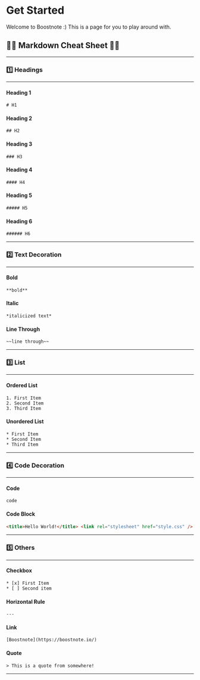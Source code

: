 # Get Started

Welcome to Boostnote :) This is a page for you to play around with.

## 👨‍💻 Markdown Cheat Sheet 👩‍💻

---

### 1️⃣ Headings

---

#### Heading 1

`# H1`

#### Heading 2

`## H2`

#### Heading 3

`### H3`

#### Heading 4

`#### H4`

#### Heading 5

`##### H5`

#### Heading 6

`###### H6`

---

### 2️⃣ Text Decoration

---

#### Bold

`**bold**`

#### Italic

`*italicized text*`

#### Line Through

`~~line through~~`

---

### 3️⃣ List

---

#### Ordered List

```
1. First Item
2. Second Item
3. Third Item
```

#### Unordered List

```
* First Item
* Second Item
* Third Item
```

---

### 4️⃣ Code Decoration

---

#### Code

`code`

#### Code Block

```html
<title>Hello World!</title> <link rel="stylesheet" href="style.css" />
```

---

### 5️⃣ Others

---

#### Checkbox

```
* [x] First Item
* [ ] Second item
```

#### Horizontal Rule

`---`

#### Link

`[Boostnote](https://boostnote.io/)`

#### Quote

`> This is a quote from somewhere!`

---
